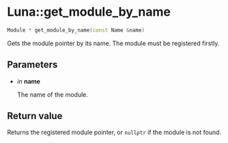 # Luna::get_module_by_name

```c++
Module * get_module_by_name(const Name &name)
```

Gets the module pointer by its name. The module must be registered firstly. 



## Parameters
* *in* **name**

    The name of the module. 

## Return value
Returns the registered module pointer, or `nullptr` if the module is not found. 

